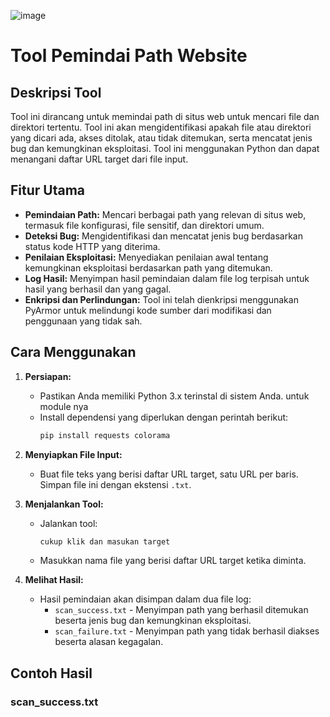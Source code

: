 ![image](https://github.com/user-attachments/assets/2258033b-601d-4c47-b28e-609c2934cbe5)

# **Tool Pemindai Path Website**

## **Deskripsi Tool**

Tool ini dirancang untuk memindai path di situs web untuk mencari file dan direktori tertentu. Tool ini akan mengidentifikasi apakah file atau direktori yang dicari ada, akses ditolak, atau tidak ditemukan, serta mencatat jenis bug dan kemungkinan eksploitasi. Tool ini menggunakan Python dan dapat menangani daftar URL target dari file input.

## **Fitur Utama**

- **Pemindaian Path:** Mencari berbagai path yang relevan di situs web, termasuk file konfigurasi, file sensitif, dan direktori umum.
- **Deteksi Bug:** Mengidentifikasi dan mencatat jenis bug berdasarkan status kode HTTP yang diterima.
- **Penilaian Eksploitasi:** Menyediakan penilaian awal tentang kemungkinan eksploitasi berdasarkan path yang ditemukan.
- **Log Hasil:** Menyimpan hasil pemindaian dalam file log terpisah untuk hasil yang berhasil dan yang gagal.
- **Enkripsi dan Perlindungan:** Tool ini telah dienkripsi menggunakan PyArmor untuk melindungi kode sumber dari modifikasi dan penggunaan yang tidak sah.

## **Cara Menggunakan**

1. **Persiapan:**
   - Pastikan Anda memiliki Python 3.x terinstal di sistem Anda. untuk module nya
   - Install dependensi yang diperlukan dengan perintah berikut:
     ```bash
     pip install requests colorama
     ```

2. **Menyiapkan File Input:**
   - Buat file teks yang berisi daftar URL target, satu URL per baris. Simpan file ini dengan ekstensi `.txt`.

3. **Menjalankan Tool:**
   - Jalankan tool:
     ```bash
     cukup klik dan masukan target
     ```
   - Masukkan nama file yang berisi daftar URL target ketika diminta.

4. **Melihat Hasil:**
   - Hasil pemindaian akan disimpan dalam dua file log:
     - `scan_success.txt` - Menyimpan path yang berhasil ditemukan beserta jenis bug dan kemungkinan eksploitasi.
     - `scan_failure.txt` - Menyimpan path yang tidak berhasil diakses beserta alasan kegagalan.

## **Contoh Hasil**

### **scan_success.txt**

